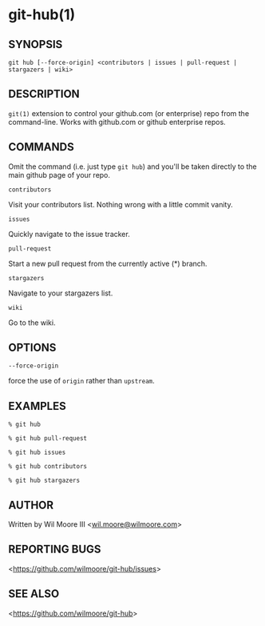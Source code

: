 git-hub(1)
=======================================

## SYNOPSIS

`git hub [--force-origin] <contributors | issues | pull-request | stargazers | wiki>`

## DESCRIPTION

  `git(1)` extension to control your github.com (or enterprise) repo from the command-line. Works with github.com or github enterprise repos.

## COMMANDS

  Omit the command (i.e. just type `git hub`) and you'll be taken directly to the main github page of your repo.


  `contributors`

  Visit your contributors list. Nothing wrong with a little commit vanity.

  `issues`

  Quickly navigate to the issue tracker.

  `pull-request`

  Start a new pull request from the currently active (*) branch.

  `stargazers`

  Navigate to your stargazers list.

  `wiki`

  Go to the wiki.

## OPTIONS

  `--force-origin`

  force the use of `origin` rather than `upstream`.

## EXAMPLES

    % git hub

    % git hub pull-request

    % git hub issues

    % git hub contributors

    % git hub stargazers

## AUTHOR

Written by Wil Moore III &lt;<wil.moore@wilmoore.com>&gt;

## REPORTING BUGS

&lt;<https://github.com/wilmoore/git-hub/issues>&gt;

## SEE ALSO

&lt;<https://github.com/wilmoore/git-hub>&gt;
